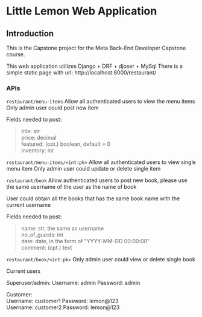# Little Lemon Web Application

## Introduction
This is the Capstone project for the Meta Back-End Developer Capstone course.

This web application utilizes Django + DRF + djoser + MySql There is a simple static page with url: http://localhost:8000/restaurant/

### APIs
`restaurant/menu-items` Allow all authenticated users to view the menu items Only admin user could post new item

Fields needed to post:<br/>
>title: str<br/>
>price: decimal<br/>
>featured: (opt.) boolean, default = 0<br/>
>inventory: int<br/>

`restaurant/menu-items/<int:pk>` Allow all authenticated users to view single menu item Only admin user could update or delete single item

`restaurant/book` Allow authenticated users to post new book, please use the same username of the user as the name of book

User could obtain all the books that has the same book name with the current username

Fields needed to post:<br/>
> name: str, the same as username<br/>
> no_of_guests: int<br/>
> date: date, in the form of "YYYY-MM-DD 00:00:00"<br/>
> comment: (opt.) text<br/>

`restaurant/book/<int:pk>` Only admin user could view or delete single book

Current users

Superuser/admin:
Username: admin Password: admin

Customer:<br/>
Username: customer1 Password: lemon@123 <br/>
Username: customer2 Password: lemon@123<br/>
